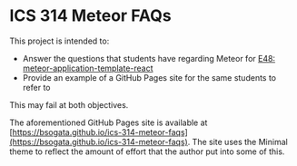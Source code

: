 # ICS 314 Meteor FAQs

This project is intended to:

* Answer the questions that students have regarding Meteor for [E48: meteor-application-template-react](http://courses.ics.hawaii.edu/ics314s19/morea/meteor-2/experience-meteor-application-template-react.html)
* Provide an example of a GitHub Pages site for the same students to refer to

This may fail at both objectives.

The aforementioned GitHub Pages site is available at [https://bsogata.github.io/ics-314-meteor-faqs](https://bsogata.github.io/ics-314-meteor-faqs).  The site uses the Minimal theme to reflect the amount of effort that the author put into some of this.
